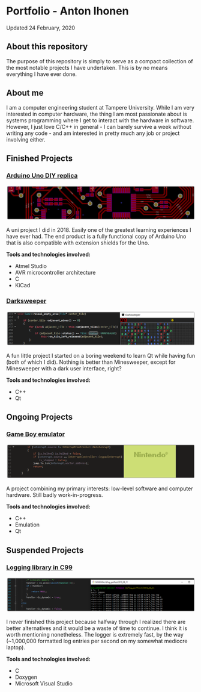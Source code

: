 # Portfolio - Anton Ihonen

Updated 24 February, 2020

## About this repository
The purpose of this repository is simply to serve as a compact collection of
the most notable projects I have undertaken. This is by no means everything I
have ever done.

## About me
I am a computer engineering student at Tampere University. While I am very
interested in computer hardware, the thing I am most passionate about is
systems programming where I get to interact with the hardware in software.
However, I just love C/C++ in general - I can barely survive a week without
writing any code - and am interested in pretty much any job or project
involving either.

## Finished Projects

### [Arduino Uno DIY replica](https://github.com/ihonen/ELT-21300)
![](img/arduino_pcb.png)

A uni project I did in 2018. Easily one of the greatest learning
experiences I have ever had. The end product is a fully functional
copy of Arduino Uno that is also compatible with extension shields
for the Uno. 

**Tools and technologies involved:**
- Atmel Studio
- AVR microcontroller architecture
- C
- KiCad

### [Darksweeper](https://github.com/ihonen/darksweeper)
![](img/darksweeper.png)

A fun little project I started on a boring weekend to learn Qt while having fun
(both of which I did). Nothing is better than Minesweeper, except for
Minesweeper with a dark user interface, right?

**Tools and technologies involved:**
- C++
- Qt

## Ongoing Projects

### [Game Boy emulator](https://github.com/ihonen/gbemu)
![](img/gbemu.png)

A project combining my primary interests: low-level software and
computer hardware. Still badly work-in-progress.

**Tools and technologies involved:**
- C++
- Emulation
- Qt

## Suspended Projects

### [Logging library in C99](https://github.com/ihonen/Clogger)
![](img/logger.png)

I never finished this project because halfway through I realized there
are better alternatives and it would be a waste of time to continue.
I think it is worth mentioning nonetheless. The logger is extremely
fast, by the way (~1,000,000 formatted log entries per second on my
somewhat mediocre laptop).

**Tools and technologies involved:**
- C
- Doxygen
- Microsoft Visual Studio
